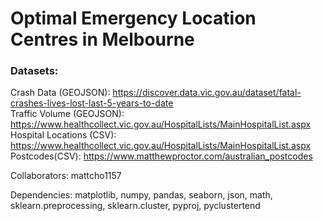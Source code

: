 # Optimal Emergency Location Centres in Melbourne

### Datasets:

Crash Data (GEOJSON): https://discover.data.vic.gov.au/dataset/fatal-crashes-lives-lost-last-5-years-to-date \
Traffic Volume (GEOJSON): https://www.healthcollect.vic.gov.au/HospitalLists/MainHospitalList.aspx \
Hospital Locations (CSV): https://www.healthcollect.vic.gov.au/HospitalLists/MainHospitalList.aspx \
Postcodes(CSV): https://www.matthewproctor.com/australian_postcodes


Collaborators: mattcho1157

Dependencies: matplotlib, numpy, pandas, seaborn, json, math, sklearn.preprocessing, sklearn.cluster, pyproj, pyclustertend
